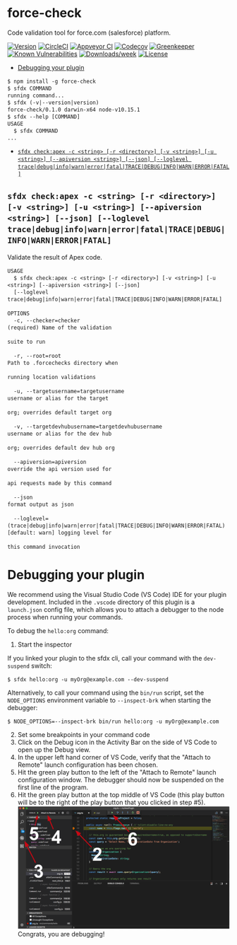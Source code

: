force-check
===========

Code validation tool for force.com (salesforce) platform.

[![Version](https://img.shields.io/npm/v/force-check.svg)](https://npmjs.org/package/force-check)
[![CircleCI](https://circleci.com/gh/alpha-bytes/force-check/tree/master.svg?style=shield)](https://circleci.com/gh/alpha-bytes/force-check/tree/master)
[![Appveyor CI](https://ci.appveyor.com/api/projects/status/github/alpha-bytes/force-check?branch=master&svg=true)](https://ci.appveyor.com/project/heroku/force-check/branch/master)
[![Codecov](https://codecov.io/gh/alpha-bytes/force-check/branch/master/graph/badge.svg)](https://codecov.io/gh/alpha-bytes/force-check)
[![Greenkeeper](https://badges.greenkeeper.io/alpha-bytes/force-check.svg)](https://greenkeeper.io/)
[![Known Vulnerabilities](https://snyk.io/test/github/alpha-bytes/force-check/badge.svg)](https://snyk.io/test/github/alpha-bytes/force-check)
[![Downloads/week](https://img.shields.io/npm/dw/force-check.svg)](https://npmjs.org/package/force-check)
[![License](https://img.shields.io/npm/l/force-check.svg)](https://github.com/alpha-bytes/force-check/blob/master/package.json)

<!-- toc -->
* [Debugging your plugin](#debugging-your-plugin)
<!-- tocstop -->
<!-- install -->
<!-- usage -->
```sh-session
$ npm install -g force-check
$ sfdx COMMAND
running command...
$ sfdx (-v|--version|version)
force-check/0.1.0 darwin-x64 node-v10.15.1
$ sfdx --help [COMMAND]
USAGE
  $ sfdx COMMAND
...
```
<!-- usagestop -->
<!-- commands -->
* [`sfdx check:apex -c <string> [-r <directory>] [-v <string>] [-u <string>] [--apiversion <string>] [--json] [--loglevel trace|debug|info|warn|error|fatal|TRACE|DEBUG|INFO|WARN|ERROR|FATAL]`](#sfdx-checkapex--c-string--r-directory--v-string--u-string---apiversion-string---json---loglevel-tracedebuginfowarnerrorfataltracedebuginfowarnerrorfatal)

## `sfdx check:apex -c <string> [-r <directory>] [-v <string>] [-u <string>] [--apiversion <string>] [--json] [--loglevel trace|debug|info|warn|error|fatal|TRACE|DEBUG|INFO|WARN|ERROR|FATAL]`

Validate the result of Apex code.

```
USAGE
  $ sfdx check:apex -c <string> [-r <directory>] [-v <string>] [-u <string>] [--apiversion <string>] [--json] 
  [--loglevel trace|debug|info|warn|error|fatal|TRACE|DEBUG|INFO|WARN|ERROR|FATAL]

OPTIONS
  -c, --checker=checker                                                             (required) Name of the validation
                                                                                    suite to run

  -r, --root=root                                                                   Path to .forcechecks directory when
                                                                                    running location validations

  -u, --targetusername=targetusername                                               username or alias for the target
                                                                                    org; overrides default target org

  -v, --targetdevhubusername=targetdevhubusername                                   username or alias for the dev hub
                                                                                    org; overrides default dev hub org

  --apiversion=apiversion                                                           override the api version used for
                                                                                    api requests made by this command

  --json                                                                            format output as json

  --loglevel=(trace|debug|info|warn|error|fatal|TRACE|DEBUG|INFO|WARN|ERROR|FATAL)  [default: warn] logging level for
                                                                                    this command invocation
```
<!-- commandsstop -->
<!-- debugging-your-plugin -->
# Debugging your plugin
We recommend using the Visual Studio Code (VS Code) IDE for your plugin development. Included in the `.vscode` directory of this plugin is a `launch.json` config file, which allows you to attach a debugger to the node process when running your commands.

To debug the `hello:org` command: 
1. Start the inspector
  
If you linked your plugin to the sfdx cli, call your command with the `dev-suspend` switch: 
```sh-session
$ sfdx hello:org -u myOrg@example.com --dev-suspend
```
  
Alternatively, to call your command using the `bin/run` script, set the `NODE_OPTIONS` environment variable to `--inspect-brk` when starting the debugger:
```sh-session
$ NODE_OPTIONS=--inspect-brk bin/run hello:org -u myOrg@example.com
```

2. Set some breakpoints in your command code
3. Click on the Debug icon in the Activity Bar on the side of VS Code to open up the Debug view.
4. In the upper left hand corner of VS Code, verify that the "Attach to Remote" launch configuration has been chosen.
5. Hit the green play button to the left of the "Attach to Remote" launch configuration window. The debugger should now be suspended on the first line of the program. 
6. Hit the green play button at the top middle of VS Code (this play button will be to the right of the play button that you clicked in step #5).
<br><img src=".images/vscodeScreenshot.png" width="480" height="278"><br>
Congrats, you are debugging!
